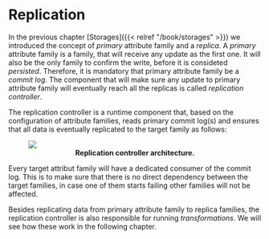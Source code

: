 # Replication

In the previous chapter [Storages]({{< relref "/book/storages" >}}) we introduced the concept of _primary_ attribute family and a _replica_. A _primary_ attribute family is a family, that will receive any update as the first one. It will also be the only family to confirm the write, before it is consideted _persisted_. Therefore, it is mandatory that primary attribute family be a _commit log_. The component that will make sure any update to primary attribute family will eventually reach all the replicas is called _replication controller_.

The replication controller is a runtime component that, based on the configuration of attribute families, reads primary commit log(s) and ensures that all data is eventually replicated to the target family as follows:
<figure>
<img src="/images/replication/replication_controller.png" style="width:1oo%"/>
<figcaption><center><b>Replication controller architecture.</b></center></figcaption>
</figure>

Every target attribut family will have a dedicated consumer of the commit log. This is to make sure that there is no direct dependency between the target families, in case one of them starts failing other families will not be affected.

Besides replicating data from primary attribute family to replica families, the replication controller is also responsible for running _transformations_. We will see how these work in the following chapter.
